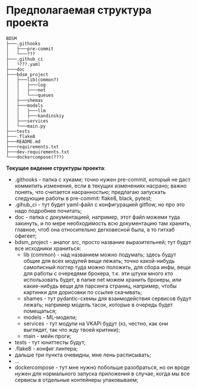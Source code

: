 # Предполагаемая структура проекта

```console
BDSM
├───.githooks
│   ├───pre-commit
│   └───???
├───.github_ci
│   └???.yaml
├───doc
├───bdsm_project
│   ├───lib(common?)
│   │   ├───log
│   │   ├───net
│   │   └───queues
│   ├───shemas
│   ├───models
│   │   ├───llm
│   │   ├───kandinskiy
│   ├───services
│   └───main.py
├───tests
├───.flake8
├───README.md
├───requirements.txt
├───dev-requirements.txt
└───dockercompose(???)
```

**Текущее видение структуры проекта**:

- .githooks - папка с хуками; точно нужен pre-commit, который не даст коммитить изменения, если в текущих изменениях насрано; важно понять, что считается насранностью; предлагаю запускать следующие работы в pre-commit: flake8, black, pytest;
- .gihub_ci - тут будет yaml-файл с конфигурацией gitflow, но про это надо подробнее почитать;
- doc - папка с документацией, например, этот файл можеми туда закинуть, и по мере необходимость всю документацию там хранить, главное, чтоб она относительно дегковесной была, а то гитхаб офигеет;
- bdsm_project - аналог src, просто название выразительней; тут будут все исходники храниться:
    - lib (common) - над названием можно подумать; здесь будут общие для всех модулей вещи лежать; точно какой-нибудь самописный логгер туда можно положить, для сбора инфы, вещи для работы с очередями брокера, т.к. эти штуки много кто использовать будет, в папке net можем хранить брокеры, или какие-нибудь вещи для парсинга страниц, например, чтобы картинки для дорисовки по ссылке скачивать;
    - shames - тут pydantic-схемы для взаимодействия сервисов будут лежать; например модель тасок, которые в очередь будет помещаться; 
    - models - ML-модели;
    - services - тут модули на VKAPi будут (хз, честно, как они выглядят, так что жду твоей критики);
    - main - мейн проги;  
- tests - тут юниттесты будут; 
- .flake8 - конфиг линтера;
- дальше три пункта очевидны, мне лень расписывать;
- ...
- dockercompose - тут мне нужно побольше разобраться, но он вроде нужен для нормального запуска приложения в случае, когда мы все сервисы в отдельные контейнеры упаковываем;
